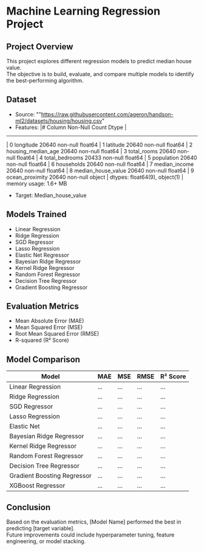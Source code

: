 # Machine Learning Regression Project

## Project Overview
This project explores different regression models to predict median house value.  
The objective is to build, evaluate, and compare multiple models to identify the best-performing algorithm.

## Dataset
- Source: ""https://raw.githubusercontent.com/ageron/handson-ml2/datasets/housing/housing.csv"
- Features: 
|#   Column              Non-Null Count  Dtype | 
---  ------              --------------  -----  
| 0   longitude           20640 non-null  float64
| 1   latitude            20640 non-null  float64
| 2   housing_median_age  20640 non-null  float64
| 3   total_rooms         20640 non-null  float64
| 4   total_bedrooms      20433 non-null  float64
| 5   population          20640 non-null  float64
| 6   households          20640 non-null  float64
| 7   median_income       20640 non-null  float64
| 8   median_house_value  20640 non-null  float64
| 9   ocean_proximity     20640 non-null  object 
| dtypes: float64(9), object(1)
| memory usage: 1.6+ MB


- Target: Median_house_value 

## Models Trained
- Linear Regression
- Ridge Regression
- SGD Regressor
- Lasso Regression
- Elastic Net Regressor
- Bayesian Ridge Regressor
- Kernel Ridge Regressor
- Random Forest Regressor
- Decision Tree Regressor
- Gradient Boosting Regressor


## Evaluation Metrics
- Mean Absolute Error (MAE)
- Mean Squared Error (MSE)
- Root Mean Squared Error (RMSE)
- R-squared (R² Score)

## Model Comparison
| Model                    | MAE  | MSE  | RMSE | R² Score |
|---------------------------|------|------|------|----------|
| Linear Regression         | ...  | ...  | ...  | ...      |
| Ridge Regression          | ...  | ...  | ...  | ...      |
| SGD Regressor             | ...  | ...  | ...  | ...      |
| Lasso Regression          | ...  | ...  | ...  | ...      |
| Elastic Net               | ...  | ...  | ...  | ...      |
| Bayesian Ridge Regressor  | ...  | ...  | ...  | ...      |
| Kernel Ridge Regressor    | ...  | ...  | ...  | ...      |
| Random Forest Regressor   | ...  | ...  | ...  | ...      |
| Decision Tree Regressor   | ...  | ...  | ...  | ...      |
| Gradient Boosting Regressor| ... | ...  | ...  | ...      |
| XGBoost Regressor         | ...  | ...  | ...  | ...      |

## Conclusion
Based on the evaluation metrics, [Model Name] performed the best in predicting [target variable].  
Future improvements could include hyperparameter tuning, feature engineering, or model stacking.

